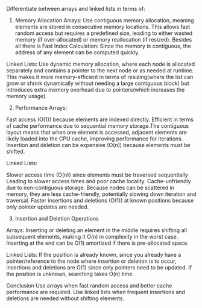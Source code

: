 Differentiate between arrays and linked lists in terms of:


1. Memory Allocation
Arrays: Use contiguous memory allocation, meaning elements are stored in consecutive memory locations. This allows fast random access but requires a predefined size, leading to either wasted memory (if over-allocated) or memory reallocation (if resized). Besides all there is Fast Index Calculation: Since the memory is contiguous, the address of any element can be computed quickly. 

Linked Lists: Use dynamic memory allocation, where each node is allocated separately and contains a pointer to the next node or as needed at runtime. This makes it more memory-efficient in terms of resizing(where the list can grow or shrink dynamically without needing a large contiguous block) but introduces extra memory overhead due to pointers(which increases the memory usage).


2. Performance
Arrays:

Fast access (O(1)) because elements are indexed directly.
Efficient in terms of cache performance due to sequential memory storage.The contiguous layout means that when one element is accessed, adjacent elements are likely loaded into the CPU cache, improving performance for iterations. 
Insertion and deletion can be expensive (O(n)) because elements must be shifted.

Linked Lists:

Slower access time (O(n)) since elements must be traversed sequentially Leading to slower access times and poor cache locality. 
Cache-unfriendly due to non-contiguous storage. Because nodes can be scattered in memory, they are less cache-friendly, potentially slowing down iteration and traversal.
Faster insertions and deletions (O(1)) at known positions because only pointer updates are needed.


3. Insertion and Deletion Operations

Arrays:
Inserting or deleting an element in the middle requires shifting all subsequent elements, making it O(n) in complexity in the worst case.
Inserting at the end can be O(1) amortized if there is pre-allocated space.

Linked Lists:
If the position is already known, since you already have a pointer/reference to the node where insertion or deletion is to occur, insertions and deletions are O(1) since only pointers need to be updated.
If the position is unknown, searching takes O(n) time.


Conclusion
Use arrays when fast random access and better cache performance are required.
Use linked lists when frequent insertions and deletions are needed without shifting elements.